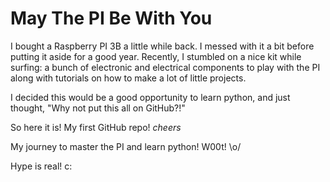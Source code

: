# May The PI Be With You

I bought a Raspberry PI 3B a little while back. I messed with it a bit before
putting it aside for a good year. Recently, I stumbled on a nice kit while
surfing: a bunch of electronic and electrical components to play with the PI
along with tutorials on how to make a lot of little projects.

I decided this would be a good opportunity to learn python, and just thought,
"Why not put this all on GitHub?!"

So here it is! My first GitHub repo! *cheers*

My journey to master the PI and learn python! W00t! \o/

Hype is real! c: